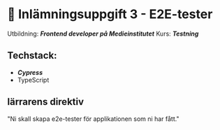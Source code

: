 # 🧪 Inlämningsuppgift 3 - E2E-tester
Utbildning: ***Frontend developer på Medieinstitutet***
Kurs: ***Testning***
## Techstack:
- ***Cypress***
- TypeScript

## lärrarens direktiv

"Ni skall skapa e2e-tester för applikationen som ni har fått."
